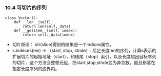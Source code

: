 ### 10.4 可切片的序列```class Vector():    def __len__(self):        return len(self._data)    def __getitem__(self, index):        return self._data[index]```* 切片原理：dir(slice)得到的结果是一个indices属性，* s.indeces(len) -> （start, stop, stride）:给定长度len的序列，计算s表示的扩展切片的起始地址（start），和结尾（stop）索引，以及长度超出目标序列的切片，这个方法会整顿元组，把start,stop,stride变为非负数，而且都落在指定长度序列的边界内。